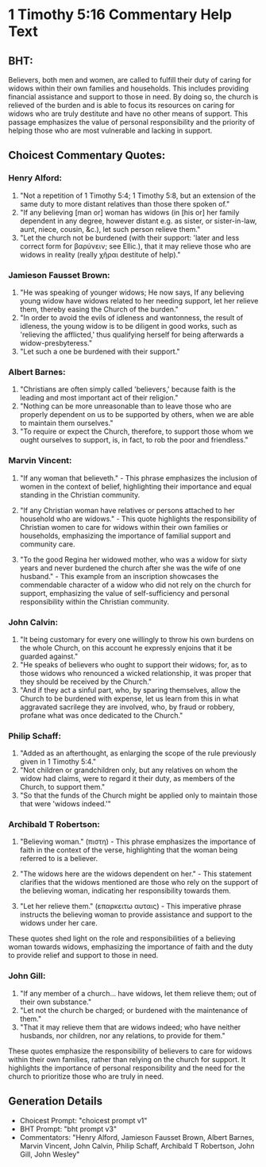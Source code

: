 # 1 Timothy 5:16 Commentary Help Text

## BHT:
Believers, both men and women, are called to fulfill their duty of caring for widows within their own families and households. This includes providing financial assistance and support to those in need. By doing so, the church is relieved of the burden and is able to focus its resources on caring for widows who are truly destitute and have no other means of support. This passage emphasizes the value of personal responsibility and the priority of helping those who are most vulnerable and lacking in support.

## Choicest Commentary Quotes:
### Henry Alford:
1. "Not a repetition of 1 Timothy 5:4; 1 Timothy 5:8, but an extension of the same duty to more distant relatives than those there spoken of." 
2. "If any believing [man or] woman has widows (in [his or] her family dependent in any degree, however distant e.g. as sister, or sister-in-law, aunt, niece, cousin, &c.), let such person relieve them."
3. "Let the church not be burdened (with their support: 'later and less correct form for βαρύνειν; see Ellic.), that it may relieve those who are widows in reality (really χῆραι destitute of help)."

### Jamieson Fausset Brown:
1. "He was speaking of younger widows; He now says, If any believing young widow have widows related to her needing support, let her relieve them, thereby easing the Church of the burden." 
2. "In order to avoid the evils of idleness and wantonness, the result of idleness, the young widow is to be diligent in good works, such as 'relieving the afflicted,' thus qualifying herself for being afterwards a widow-presbyteress." 
3. "Let such a one be burdened with their support."

### Albert Barnes:
1. "Christians are often simply called 'believers,' because faith is the leading and most important act of their religion."
2. "Nothing can be more unreasonable than to leave those who are properly dependent on us to be supported by others, when we are able to maintain them ourselves."
3. "To require or expect the Church, therefore, to support those whom we ought ourselves to support, is, in fact, to rob the poor and friendless."

### Marvin Vincent:
1. "If any woman that believeth." - This phrase emphasizes the inclusion of women in the context of belief, highlighting their importance and equal standing in the Christian community.

2. "If any Christian woman have relatives or persons attached to her household who are widows." - This quote highlights the responsibility of Christian women to care for widows within their own families or households, emphasizing the importance of familial support and community care.

3. "To the good Regina her widowed mother, who was a widow for sixty years and never burdened the church after she was the wife of one husband." - This example from an inscription showcases the commendable character of a widow who did not rely on the church for support, emphasizing the value of self-sufficiency and personal responsibility within the Christian community.

### John Calvin:
1. "It being customary for every one willingly to throw his own burdens on the whole Church, on this account he expressly enjoins that it be guarded against."
2. "He speaks of believers who ought to support their widows; for, as to those widows who renounced a wicked relationship, it was proper that they should be received by the Church."
3. "And if they act a sinful part, who, by sparing themselves, allow the Church to be burdened with expense, let us learn from this in what aggravated sacrilege they are involved, who, by fraud or robbery, profane what was once dedicated to the Church."

### Philip Schaff:
1. "Added as an afterthought, as enlarging the scope of the rule previously given in 1 Timothy 5:4."
2. "Not children or grandchildren only, but any relatives on whom the widow had claims, were to regard it their duty, as members of the Church, to support them."
3. "So that the funds of the Church might be applied only to maintain those that were 'widows indeed.'"

### Archibald T Robertson:
1. "Believing woman." (πιστη) - This phrase emphasizes the importance of faith in the context of the verse, highlighting that the woman being referred to is a believer.

2. "The widows here are the widows dependent on her." - This statement clarifies that the widows mentioned are those who rely on the support of the believing woman, indicating her responsibility towards them.

3. "Let her relieve them." (επαρκειτω αυταις) - This imperative phrase instructs the believing woman to provide assistance and support to the widows under her care.

These quotes shed light on the role and responsibilities of a believing woman towards widows, emphasizing the importance of faith and the duty to provide relief and support to those in need.

### John Gill:
1. "If any member of a church... have widows, let them relieve them; out of their own substance." 
2. "Let not the church be charged; or burdened with the maintenance of them."
3. "That it may relieve them that are widows indeed; who have neither husbands, nor children, nor any relations, to provide for them."

These quotes emphasize the responsibility of believers to care for widows within their own families, rather than relying on the church for support. It highlights the importance of personal responsibility and the need for the church to prioritize those who are truly in need.


## Generation Details
- Choicest Prompt: "choicest prompt v1"
- BHT Prompt: "bht prompt v3"
- Commentators: "Henry Alford, Jamieson Fausset Brown, Albert Barnes, Marvin Vincent, John Calvin, Philip Schaff, Archibald T Robertson, John Gill, John Wesley"
